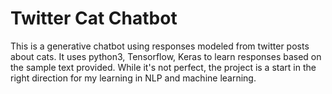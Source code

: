 # Twitter Cat Chatbot

This is a generative chatbot using responses modeled from twitter posts about cats. It uses python3, Tensorflow, Keras to learn responses based on the sample text provided. While it's not perfect, the project is a start in the right direction for my learning in NLP and machine learning. 
